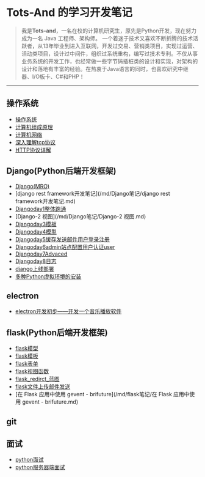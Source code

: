 # Tots-And 的学习开发笔记

>我是**Tots-and**，一名在校的计算机研究生，原先是Python开发，现在努力成为一名 Java 工程师、架构师。
一个着迷于技术又喜欢不断折腾的技术活跃者，从13年毕业到进入互联网，开发过交易、营销类项目，实现过运营、活动类项目，设计过中间件，组织过系统重构，编写过技术专利。不仅从事业务系统的开发工作，也经常做一些字节码插桩类的设计和实现，对架构的设计和落地有丰富的经验。在热衷于Java语言的同时，也喜欢研究中继器、I/O板卡、C#和PHP！

---

## 操作系统
- [操作系统](/md/计算机基础/操作系统.md)
- [计算机组成原理](/md/计算机基础/计算机组成原理.md)
- [计算机网络](/md/计算机基础/计算机网络.md)
- [深入理解tcp协议](/md/计算机基础/深入理解tcp协议.md)
- [HTTP协议详解](/md/计算机基础/HTTP协议详解.md)

## Django(Python后端开发框架)
- [Django(MRO)](/md/Django笔记/Django(MRO).md)
- [django rest framework开发笔记](/md/Django笔记/django rest framework开发笔记.md)
- [Djangoday1整体跑通](/md/Django笔记/Djangoday1整体跑通.md)
- [Django-2 视图](/md/Django笔记/Django-2 视图.md)
- [Djangoday3模板](/md/Django笔记/Djangoday3模板.md)
- [Djangoday4模型](/md/Django笔记/Djangoday4模型.md)
- [Djangoday5缓存发送邮件用户登录注册](/md/Django笔记/Djangoday5缓存发送邮件用户登录注册.md)
- [Djangoday6admin站点配置用户认证user](/md/Django笔记/Djangoday6admin站点配置用户认证user.md)
- [Djangoday7Advaced](/md/Django笔记/Djangoday7Advaced.md)
- [Djangoday8日志](/md/Django笔记/Djangoday8日志.md)
- [django上线部署](/md/Django笔记/django上线部署.md)
- [多种Python虚拟环境的安装](/md/Django笔记/多种Python虚拟环境的安装.md)

## electron
- [electron开发初步——开发一个音乐播放软件](/md/electron/electron开发初步——开发一个音乐播放软件.md)

## flask(Python后端开发框架)
- [flask模型](/md/flask笔记/flask模型.md)
- [flask模板](/md/flask笔记/flask模板.md)
- [flask表单](/md/flask笔记/flask表单.md)
- [flask视图函数](/md/flask笔记/flask视图函数.md)
- [flask_redirct_蓝图](/md/flask笔记/flask_redirct_蓝图.md)
- [flask文件上传邮件发送](/md/flask笔记/flask文件上传邮件发送.md)
- [在 Flask 应用中使用 gevent - brifuture](/md/flask笔记/在 Flask 应用中使用 gevent - brifuture.md)

## git

## 面试
   
- [python面试](/md/面试/python面试.md)
- [python服务器端面试](/md/面试/python服务器端面试.md)